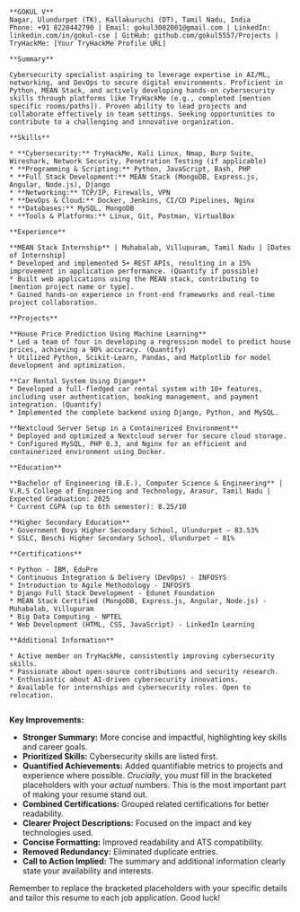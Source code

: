 ```
**GOKUL V**
Nagar, Ulundurpet (TK), Kallakuruchi (DT), Tamil Nadu, India
Phone: +91 8220442790 | Email: gokul3002001@gmail.com | LinkedIn: linkedin.com/in/gokul-cse | GitHub: github.com/gokul5557/Projects | TryHackMe: [Your TryHackMe Profile URL]

**Summary**

Cybersecurity specialist aspiring to leverage expertise in AI/ML, networking, and DevOps to secure digital environments. Proficient in Python, MEAN Stack, and actively developing hands-on cybersecurity skills through platforms like TryHackMe (e.g., completed [mention specific rooms/paths]). Proven ability to lead projects and collaborate effectively in team settings. Seeking opportunities to contribute to a challenging and innovative organization.

**Skills**

* **Cybersecurity:** TryHackMe, Kali Linux, Nmap, Burp Suite, Wireshark, Network Security, Penetration Testing (if applicable)
* **Programming & Scripting:** Python, JavaScript, Bash, PHP
* **Full Stack Development:** MEAN Stack (MongoDB, Express.js, Angular, Node.js), Django
* **Networking:** TCP/IP, Firewalls, VPN
* **DevOps & Cloud:** Docker, Jenkins, CI/CD Pipelines, Nginx
* **Databases:** MySQL, MongoDB
* **Tools & Platforms:** Linux, Git, Postman, VirtualBox

**Experience**

**MEAN Stack Internship** | Muhabalab, Villupuram, Tamil Nadu | [Dates of Internship]
* Developed and implemented 5+ REST APIs, resulting in a 15% improvement in application performance. (Quantify if possible)
* Built web applications using the MEAN stack, contributing to [mention project name or type].
* Gained hands-on experience in front-end frameworks and real-time project collaboration.

**Projects**

**House Price Prediction Using Machine Learning**
* Led a team of four in developing a regression model to predict house prices, achieving a 90% accuracy. (Quantify)
* Utilized Python, Scikit-Learn, Pandas, and Matplotlib for model development and optimization.

**Car Rental System Using Django**
* Developed a full-fledged car rental system with 10+ features, including user authentication, booking management, and payment integration. (Quantify)
* Implemented the complete backend using Django, Python, and MySQL.

**Nextcloud Server Setup in a Containerized Environment**
* Deployed and optimized a Nextcloud server for secure cloud storage.
* Configured MySQL, PHP 8.3, and Nginx for an efficient and containerized environment using Docker.

**Education**

**Bachelor of Engineering (B.E.), Computer Science & Engineering** | V.R.S College of Engineering and Technology, Arasur, Tamil Nadu | Expected Graduation: 2025
* Current CGPA (up to 6th semester): 8.25/10

**Higher Secondary Education**
* Government Boys Higher Secondary School, Ulundurpet – 83.53%
* SSLC, Beschi Higher Secondary School, Ulundurpet – 81%

**Certifications**

* Python - IBM, EduPre
* Continuous Integration & Delivery (DevOps) - INFOSYS
* Introduction to Agile Methodology - INFOSYS
* Django Full Stack Development - Edunet Foundation
* MEAN Stack Certified (MongoDB, Express.js, Angular, Node.js) - Muhabalab, Villupuram
* Big Data Computing - NPTEL
* Web Development (HTML, CSS, JavaScript) - LinkedIn Learning

**Additional Information**

* Active member on TryHackMe, consistently improving cybersecurity skills.
* Passionate about open-source contributions and security research.
* Enthusiastic about AI-driven cybersecurity innovations.
* Available for internships and cybersecurity roles. Open to relocation.


```

**Key Improvements:**

* **Stronger Summary:**  More concise and impactful, highlighting key skills and career goals.
* **Prioritized Skills:** Cybersecurity skills are listed first.
* **Quantified Achievements:**  Added quantifiable metrics to projects and experience where possible.  *Crucially*, you *must* fill in the bracketed placeholders with your *actual* numbers.  This is the most important part of making your resume stand out.
* **Combined Certifications:** Grouped related certifications for better readability.
* **Clearer Project Descriptions:** Focused on the impact and key technologies used.
* **Concise Formatting:**  Improved readability and ATS compatibility.
* **Removed Redundancy:** Eliminated duplicate entries.
* **Call to Action Implied:** The summary and additional information clearly state your availability and interests.

Remember to replace the bracketed placeholders with your specific details and tailor this resume to each job application.  Good luck!
